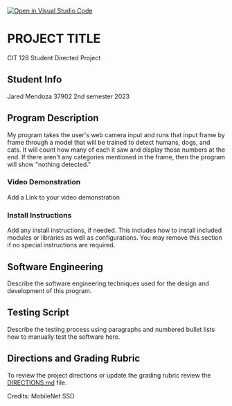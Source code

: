 [![Open in Visual Studio Code](https://classroom.github.com/assets/open-in-vscode-718a45dd9cf7e7f842a935f5ebbe5719a5e09af4491e668f4dbf3b35d5cca122.svg)](https://classroom.github.com/online_ide?assignment_repo_id=10789844&assignment_repo_type=AssignmentRepo)
# PROJECT TITLE

CIT 128 Student Directed Project

## Student Info
Jared Mendoza
37902
2nd semester
2023

## Program Description

My program takes the user's web camera input and runs that input frame by frame through a model that will be trained to detect humans, dogs, and cats. It will count how many of each it saw and display those numbers at the end. If there aren't any categories mentioned in the frame, then the program will show "nothing detected." 
### Video Demonstration

Add a Link to your video demonstration

### Install Instructions

Add any install instructions, if needed. This includes how to install included modules or libraries as well as configurations. You may remove this section if no special instructions are required.

## Software Engineering

Describe the software engineering techniques used for the design and development of this program.

## Testing Script

Describe the testing process using paragraphs and numbered bullet lists how to manually test the software here. 

## Directions and Grading Rubric

To review the project directions or update the grading rubric review the [DIRECTIONS.md](DIRECTIONS.md) file.

Credits:  MobileNet SSD 
